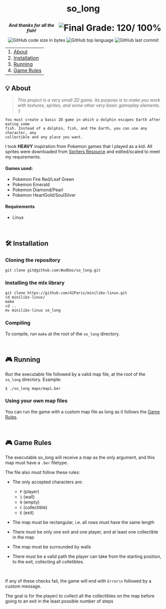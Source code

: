 <h1>
	<p align="center">so_long</p>
	<img align="right" alt="Final Grade: 120/ 100%" src="https://img.shields.io/badge/-%20120%20%2F%20100-success">
</h1>
<p align="center">
	<b><i>And thanks for all the fish!</b></i>
</p>
<p align="center">
	<img alt="GitHub code size in bytes" src="https://img.shields.io/github/languages/code-size/WudDoo/so_long">
	<img alt="GitHub top language" src="https://img.shields.io/github/languages/top/WudDoo/so_long">
	<img alt="GitHub last commit" src="https://img.shields.io/github/last-commit/WudDoo/so_long">
</p>

<table>
<tr>
<td>
	1. <a href="https://github.com/WudDoo/so_long#-about">About</a><br>
	2. <a href="https://github.com/WudDoo/so_long#%EF%B8%8F-installation">Installation</a><br>
	3. <a href="https://github.com/WudDoo/so_long#-running">Running</a><br>
	4. <a href="https://github.com/WudDoo/so_long#-game-rules">Game Rules</a><br>
</td>
</tr>
</table>

## 💡 About

> _This project is a very small 2D game. Its purpose is to make you work with textures, sprites, 
and some other very basic gameplay elements. :)_

	You must create a basic 2D game in which a dolphin escapes Earth after eating some
	fish. Instead of a dolphin, fish, and the Earth, you can use any character, any 
	collectible and any place you want.

I took <b>HEAVY</b> inspiration from Pokemon games that I played as a kid. All sprites were downloaded from <a href="https://www.spriters-resource.com/">Spriters Resource</a> and edited/scaled to meet my requirements.
<br>

#### Games used:
* Pokemon Fire Red/Leaf Green
* Pokemon Emerald
* Pokemon Diamond/Pearl
* Pokemon HeartGold/SoulSilver

#### Requirements
* Linux

<br>

## 🛠️ Installation

### Cloning the repository

```
git clone git@github.com:WudDoo/so_long.git
```

### Installing the mlx library

```
git clone https://github.com/42Paris/minilibx-linux.git
cd minilibx-linux/
make
cd ..
mv minilibx-linux so_long
```

### Compiling

To compile, run `make` at the root of the `so_long` directory.

<br>

## 🎮 Running

Run the executable file followed by a valid map file, at the root of the `so_long` directory. Example:
```Shell
$ ./so_long maps/map1.ber
```

### Using your own map files

You can run the game with a custom map file as long as it follows the <a href="https://github.com/WudDoo/so_long#-game-rules">Game Rules</a>.

<br>

## 🎮 Game Rules

The executable so_long will receive a map as the only argument, and this map must have a `.ber` filetype.

The file also must follow these rules:

* The only accepted characters are:
	* `P` (player)
	* `1` (wall)
	* `0` (empty)
	* `C` (collectible)
	* `E` (exit)

* The map must be rectangular, i.e. all rows must have the same length
* There must be only one exit and one player, and at least one collectible in the map
* The map must be surrounded by walls
* There must be a valid path the player can take from the starting position, to the exit, collecting all colletibles.

<br>

If any of these checks fail, the game will end with `Error\n` followed by a custom message.

The goal is for the player( to collect all the collectibles on the map before going to an exit in the least possible number of steps
